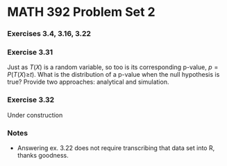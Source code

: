 MATH 392 Problem Set 2
================

### Exercises 3.4, 3.16, 3.22

### Exercise 3.31

Just as *T*(*X*) is a random variable, so too is its corresponding p-value, *p* = *P*(*T*(*X*)≥*t*). What is the distribution of a p-value when the null hypothesis is true? Provide two approaches: analytical and simulation.

### Exercise 3.32

Under construction

### Notes

-   Answering ex. 3.22 does not require transcribing that data set into R, thanks goodness.
